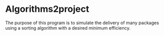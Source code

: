 # Algorithms2project

The purpose of this program is to simulate the delivery of many packages using a sorting algorithm with a desired minimum efficiency.

